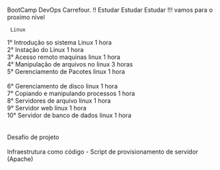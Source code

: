 BootCamp DevOps Carrefour. !!
Estudar Estudar Estudar !!!
vamos para o proximo nivel

     Linux

1° Introdução so sistema Linux           1 hora   <br>
2° Instação do Linux                     1 hora   <br>
3° Acesso remoto maquinas linux          1 hora    <br>
4° Manipulação de arquivos no linux      3 horas        <br>
5° Gerenciamento de Pacotes linux        1 hora     <br>    
6° Gerenciamento de disco linux          1 hora    <br>
7° Copiando e manipulando processos      1 hora <br>
8° Servidores de arquivo linux           1 hora <br>
9° Servidor web linux                    1 hora<br>
10° Servidor de banco de dados linux     1 hora<br>
<br>
    <br>        Desafio de projeto
<br>
<br> Infraestrutura como código - Script de provisionamento de servidor (Apache)

